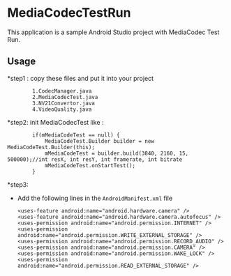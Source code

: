 MediaCodecTestRun
=================================

This application is a sample Android Studio project with MediaCodec Test Run.



Usage
-----

 *step1 : 
copy these files and put it into your project

```
        1.CodecManager.java
        2.MediaCodecTest.java
        3.NV21Convertor.java
        4.VideoQuality.java
```
 *step2:
init MediaCodecTest like : 
```
        if(mMediaCodeTest == null) {
            MediaCodeTest.Builder builder = new MediaCodeTest.Builder(this);
            mMediaCodeTest = builder.build(3840, 2160, 15, 500000);//int resX, int resY, int framerate, int bitrate
            mMediaCodeTest.onStartTest();
        }
```
 *step3:
 * Add the following lines in the `AndroidManifest.xml` file

    ```
    <uses-feature android:name="android.hardware.camera" />
    <uses-feature android:name="android.hardware.camera.autofocus" />
    <uses-permission android:name="android.permission.INTERNET" />
    <uses-permission android:name="android.permission.WRITE_EXTERNAL_STORAGE" />
    <uses-permission android:name="android.permission.RECORD_AUDIO" />
    <uses-permission android:name="android.permission.CAMERA" />
    <uses-permission android:name="android.permission.WAKE_LOCK" />
    <uses-permission android:name="android.permission.READ_EXTERNAL_STORAGE" />
    ```



